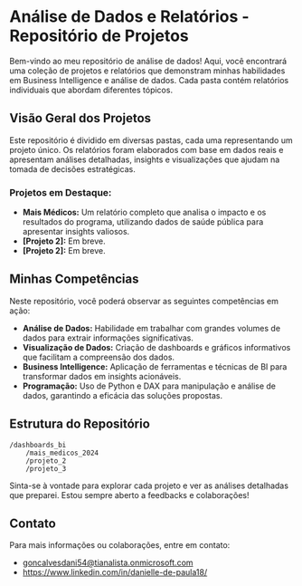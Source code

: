 # Análise de Dados e Relatórios - Repositório de Projetos

Bem-vindo ao meu repositório de análise de dados! Aqui, você encontrará uma coleção de projetos e relatórios que demonstram minhas habilidades em Business Intelligence e análise de dados. Cada pasta contém relatórios individuais que abordam diferentes tópicos.

## Visão Geral dos Projetos

Este repositório é dividido em diversas pastas, cada uma representando um projeto único. Os relatórios foram elaborados com base em dados reais e apresentam análises detalhadas, insights e visualizações que ajudam na tomada de decisões estratégicas.

### Projetos em Destaque:

- **Mais Médicos:** Um relatório completo que analisa o impacto e os resultados do programa, utilizando dados de saúde pública para apresentar insights valiosos.
- **[Projeto 2]:** Em breve.
- **[Projeto 2]:** Em breve.

## Minhas Competências

Neste repositório, você poderá observar as seguintes competências em ação:

- **Análise de Dados:** Habilidade em trabalhar com grandes volumes de dados para extrair informações significativas.
- **Visualização de Dados:** Criação de dashboards e gráficos informativos que facilitam a compreensão dos dados.
- **Business Intelligence:** Aplicação de ferramentas e técnicas de BI para transformar dados em insights acionáveis.
- **Programação:** Uso de Python e DAX para manipulação e análise de dados, garantindo a eficácia das soluções propostas.

## Estrutura do Repositório

```
/dashboards_bi
    /mais_medicos_2024
    /projeto_2
    /projeto_3
```

Sinta-se à vontade para explorar cada projeto e ver as análises detalhadas que preparei. Estou sempre aberto a feedbacks e colaborações!

## Contato

Para mais informações ou colaborações, entre em contato:

- goncalvesdani54@tianalista.onmicrosoft.com
- https://www.linkedin.com/in/danielle-de-paula18/
